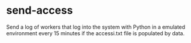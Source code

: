 # send-access
Send a log of workers that log into the system with Python in a emulated environment every 15 minutes if the accessi.txt file is populated by data.